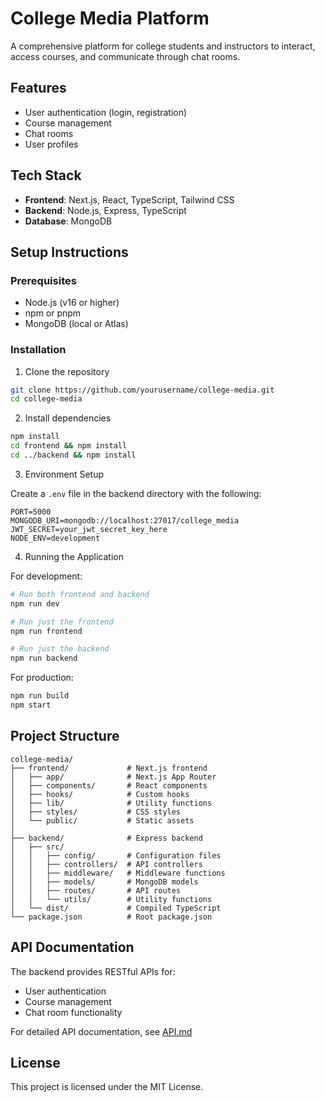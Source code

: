 # College Media Platform

A comprehensive platform for college students and instructors to interact, access courses, and communicate through chat rooms.

## Features

- User authentication (login, registration)
- Course management
- Chat rooms
- User profiles

## Tech Stack

- **Frontend**: Next.js, React, TypeScript, Tailwind CSS
- **Backend**: Node.js, Express, TypeScript
- **Database**: MongoDB

## Setup Instructions

### Prerequisites

- Node.js (v16 or higher)
- npm or pnpm
- MongoDB (local or Atlas)

### Installation

1. Clone the repository
```bash
git clone https://github.com/yourusername/college-media.git
cd college-media
```

2. Install dependencies
```bash
npm install
cd frontend && npm install
cd ../backend && npm install
```

3. Environment Setup

Create a `.env` file in the backend directory with the following:
```
PORT=5000
MONGODB_URI=mongodb://localhost:27017/college_media
JWT_SECRET=your_jwt_secret_key_here
NODE_ENV=development
```

4. Running the Application

For development:
```bash
# Run both frontend and backend
npm run dev

# Run just the frontend
npm run frontend

# Run just the backend
npm run backend
```

For production:
```bash
npm run build
npm start
```

## Project Structure

```
college-media/
├── frontend/             # Next.js frontend
│   ├── app/              # Next.js App Router
│   ├── components/       # React components
│   ├── hooks/            # Custom hooks
│   ├── lib/              # Utility functions
│   ├── styles/           # CSS styles
│   └── public/           # Static assets
│
├── backend/              # Express backend
│   ├── src/
│   │   ├── config/       # Configuration files
│   │   ├── controllers/  # API controllers
│   │   ├── middleware/   # Middleware functions
│   │   ├── models/       # MongoDB models
│   │   ├── routes/       # API routes
│   │   └── utils/        # Utility functions
│   └── dist/             # Compiled TypeScript
└── package.json          # Root package.json
```

## API Documentation

The backend provides RESTful APIs for:

- User authentication
- Course management
- Chat room functionality

For detailed API documentation, see [API.md](API.md)

## License

This project is licensed under the MIT License. 